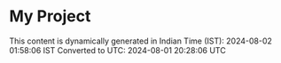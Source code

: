 # My Project

This content is dynamically generated in Indian Time (IST): 2024-08-02 01:58:06 IST
Converted to UTC: 2024-08-01 20:28:06 UTC

